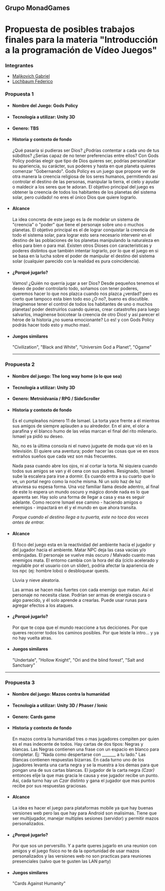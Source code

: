 ## Grupo MonadGames

# Propuesta de posibles trabajos finales para la materia "Introducción a la programación de Vídeo Juegos"

### Integrantes
  - [Maljkovich Gabriel](https://github.com/glmaljkovich)
  - [Lochbaum Federico](https://github.com/FedeLochbaum)

### Propuesta 1

  - #### Nombre del Juego: Gods Policy

  - #### Tecnología a utilizar: Unity 3D

  - #### Genero: TBS

  - #### Historia y contexto de fondo
    ¿Qué pasaría si pudieras ser Dios? ¿Podrías contentar a cada uno de tus súbditos? ¿Serías capaz de no tener preferencias entre ellos? Con Gods Policy podrías elegir que tipo de Dios quieres ser, podrías personalizar su apariencia, su carácter, sus poderes y hasta en que planeta quieres comenzar "Gobernando". Gods Policy es un juego que propone ver de otra manera la creencia religiosa de los seres humanos, permitiendo así controlar el destino de las personas, manipular la tierra, el cielo y ayudar o maldecir a los seres que te adoran. El objetivo principal del juego es obtener la creencia de todos los habitantes de los planetas del sistema solar, pero cuidado! no eres el único Dios que quiere lograrlo.

  - #### Alcance
    La idea concreta de este juego es la de modelar un sistema de "creencia" o "poder" que tiene el personaje sobre uno o muchos planetas. El objetivo principal es el de lograr conquistar la creencia de todo el sistema solar, para lograr esto sera necesario intervenir en el destino de las poblaciones de los planetas manipulando la naturaleza en ellos para bien o para mal. Existen otros Dioses con características y poderes distintos que también intentar lograrlo, por lo que el juego en si se basa en la lucha sobre el poder de manipular el destino del sistema solar (cualquier parecido con la realidad es pura coincidencia).

  - #### ¿Porqué jugarlo?
    Vamos! ¿Quién no querría jugar a ser Dios? Desde pequeños tenemos el deseo de poder controlarlo todo, soñamos con tener poderes, queremos hacer lo que nos plazca cuando nos plazca ¿verdad? pero es cierto que tampoco esta bien todo eso ¿O no?, bueno es discutible. Imagínense tener el control de todos los habitantes de uno o muchos planetas! poder destruirlos cuando quieras, crear catastrofes para luego salvarlos, imagínense boicotear la creencia de otro Dios!  y así parecer el héroe de la historia ¿no suena emocionante? Lo es! y con Gods Policy podrás hacer todo esto y mucho mas!.

  - #### Juegos similares
    "Civilization", "Black and White", "Universim God a Planet", "Ogame"

    ---


### Propuesta 2
- #### Nombre del juego: The long way home (o lo que sea)

- #### Tecnología a utilizar: Unity 3D

- #### Genero: Metroidvania / RPG / SideScroller

- #### Historia y contexto de fondo
  Es el cumpleaños número 11 de Ismael. La torta yace frente a él mientras sus amigos de siempre aplauden a su alrededor. En el aire, el olor a parafina y el blanco humo de las velas marcan el final del rito milenario. Ismael ya pidió su deseo.

  No, no es la última consola ni el nuevo juguete de moda que vió en la televisión. El quiere una aventura; poder hacer las cosas que ve en esos extraños sueños que cada vez son más frecuentes.

  Nada pasa cuando abre los ojos, ni al cortar la torta. Ni siquiera cuando todos sus amigos se van y él cena con sus padres. Resignado, Ismael sube la escalera para irse a dormir. Es cuando entra a su cuarto que lo ve, un portal negro como la noche misma. Ni un solo haz de luz atraviesa su espesa forma. Una voz familiar llama desde adentro, al final de este lo espera un mundo oscuro y mágico donde nada es lo que aparenta ser. Hay solo una forma de llegar a casa y esa es seguir adelante. Como recorre Ismael ese camino - haciendo amigos o enemigos - impactará en él y el mundo en que ahora transita.

  *Porque cuando el destino llega a tu puerta, este no toca dos veces antes de entrar.*


- #### Alcance
  El foco del juego esta en la reactividad del ambiente hacia el jugador y del jugador hacia el ambiente. Matar NPC deja las casa vacías y/o embrujadas. El personaje se vuelve más oscuro / Malvado cuanto mas enemigos mata.
  El entorno cambia con la hora del día (ciclo acelerado y regulable por el usuario con un slider), podría afectar la apariencia de los npc (ej: hombre lobo) o desbloquear quests.

  Lluvia y nieve aleatoria.

  Las armas se hacen más fuertes con cada enemigo que matan. Así el personaje no necesita clase. Podrían ser armas de energía oscura o algo parecido, y él solo aprende a crearlas. Puede usar runas para agregar efectos a los ataques.


- #### ¿Porqué jugarlo?
  Por que te copa que el mundo reaccione a tus deciciones. Por que queres recorrer todos los caminos posibles. Por que leiste la intro... y ya no hay vuelta atras.

- #### Juegos similares
  "Undertale", "Hollow Knight", "Ori and the blind forest", "Salt and Sanctuary"

---

### Propuesta 3
- #### Nombre del juego: Mazos contra la humanidad

- #### Tecnología a utilizar: Unity 3D / Phaser / Ionic

- #### Genero: Cards game

- #### Historia y contexto de fondo
  En mazos contra la humanidad tres o mas jugadores compiten por quien es el mas indecente de todos. Hay cartas de dos tipos: Negras y blancas.
  Las Negras contienen una frase con un espacio en blanco para completar. Ej: "Nada como despertarse con _______ a tu lado."
  Las Blancas contienen respuestas bizarras. En cada turno uno de los jugadores levanta una carta negra y se la muestra a los demas para que pongan una de sus cartas blancas. El jugador de la carta negra _(Czar)_ entonces elije la que mas gracia le causa y ese jugador recibe un punto. Asi, cada turno hay un _Czar_ distinto y gana el jugador que mas puntos recibe por sus respuestas graciosas.

- #### Alcance
  La idea es hacer el juego para plataformas mobile ya que hay buenas versiones web pero las que hay para Android son malisimas. Tiene que ser multijugador, manejar multiples sesiones (servidor) y permitir mazos personalizados.


- #### ¿Porqué jugarlo?
  Por que sos un perversillo. Y a parte queres jugarlo en una reunion con amigos y el juego fisico no te da la oportunidad de usar mazos personalizados y las versiones web no son practicas para reuniones presenciales (salvo que te gusten las LAN party)

- #### Juegos similares
  "Cards Against Humanity"

